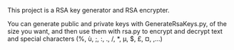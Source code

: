 This project is a RSA key generator and RSA encrypter.

You can generate public and private keys with GenerateRsaKeys.py, of the size you want, and then use them with rsa.py to encrypt and decrypt text and special characters (%, ù, ;, :, ., /, *, µ, $, £, ¤, ,...)

